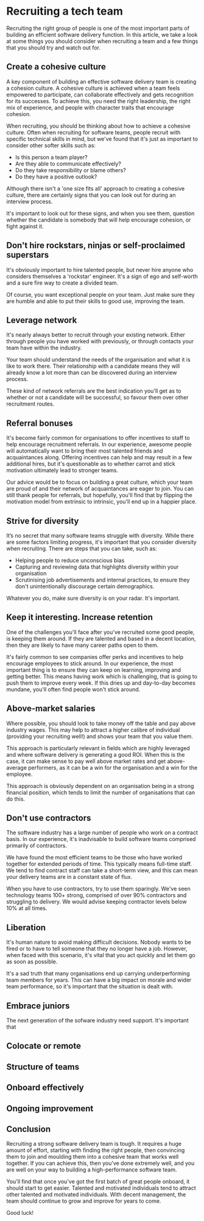 # Recruiting a tech team

Recruiting the right group of people is one of the most important parts of building an efficient software delivery function. In this article, we take a look at some things you should consider when recruiting a team and a few things that you should try and watch out for.

## Create a cohesive culture
A key component of building an effective software delivery team is creating a cohesion culture. A cohesive culture is achieved when a team feels empowered to participate, can collaborate effectively and gets recognition for its successes. To achieve this, you need the right leadership, the right mix of experience, and people with character traits that encourage cohesion.

When recruiting, you should be thinking about how to achieve a cohesive culture. Often when recruiting for software teams, people recruit with specific technical skills in mind, but we've found that it's just as important to consider other softer skills such as:

 * Is this person a team player?
 * Are they able to communicate effectively?
 * Do they take responsibility or blame others?
 * Do they have a positive outlook?

Although there isn't a 'one size fits all' approach to creating a cohesive culture, there are certainly signs that you can look out for during an interview process.

It's important to look out for these signs, and when you see them, question whether the candidate is somebody that will help encourage cohesion, or fight against it.

## Don't hire rockstars, ninjas or self-proclaimed superstars
It's obviously important to hire talented people, but never hire anyone who considers themselves a 'rockstar' engineer. It's a sign of ego and self-worth and a sure fire way to create a divided team.

Of course, you want exceptional people on your team. Just make sure they are humble and able to put their skills to good use, improving the team.

## Leverage network
It's nearly always better to recruit through your existing network. Either through people you have worked with previously, or through contacts your team have within the industry.

Your team should understand the needs of the organisation and what it is like to work there. Their relationship with a candidate means they will already know a lot more than can be discovered during an interview process.

These kind of network referrals are the best indication you'll get as to whether or not a candidate will be successful, so favour them over other recruitment routes.

## Referral bonuses
It's become fairly common for organisations to offer incentives to staff to help encourage recruitment referrals. In our experience, awesome people will automatically want to bring their most talented friends and acquaintances along. Offering incentives can help and may result in a few additional hires, but it's questionable as to whether carrot and stick motivation ultimately lead to stronger teams.  

Our advice would be to focus on building a great culture, which your team are proud of and their network of acquaintances are eager to join. You can still thank people for referrals, but hopefully, you'll find that by flipping the motivation model from extrinsic to intrinsic, you'll end up in a happier place.

##  Strive for diversity
It’s no secret that many software teams struggle with diversity. While there are some factors limiting progress, it's important that you consider diversity when recruiting. There are steps that you can take, such as:

* Helping people to reduce unconscious bias
* Capturing and reviewing data that highlights diversity within your organisation
* Scrutinising job advertisements and internal practices, to ensure they don't unintentionally discourage certain demographics.

Whatever you do, make sure diversity is on your radar. It's important.

## Keep it interesting. Increase retention
One of the challenges you'll face after you've recruited some good people, is keeping them around. If they are talented and based in a decent location, then they are likely to have many career paths open to them.

It's fairly common to see companies offer perks and incentives to help encourage employees to stick around. In our experience, the most important thing is to ensure they can keep on learning, improving and getting better. This means having work which is challenging, that is going to push them to improve every week. If this dries up and day-to-day becomes mundane, you'll often find people won't stick around.

## Above-market salaries
Where possible, you should look to take money off the table and pay above industry wages. This may help to attract a higher calibre of individual (providing your recruiting well!) and shows your team that you value them.

This approach is particularly relevant in fields which are highly leveraged and where software delivery is generating a good ROI. When this is the case, it can make sense to pay well above market rates and get above-average performers, as it can be a win for the organisation and a win for the employee.

This approach is obviously dependent on an organisation being in a strong financial position, which tends to limit the number of organisations that can do this.

## Don't use contractors
The software industry has a large number of people who work on a contract basis. In our experience, it's inadvisable to build software teams comprised primarily of contractors.

We have found the most efficient teams to be those who have worked together for extended periods of time. This typically means full-time staff. We tend to find contract staff can take a short-term view, and this can mean your delivery teams are in a constant state of flux.

When you have to use contractors, try to use them sparingly. We've seen technology teams 100+ strong, comprised of over 90% contractors and struggling to delivery. We would advise keeping contractor levels below 10% at all times.

## Liberation
It's human nature to avoid making difficult decisions. Nobody wants to be fired or to have to tell someone that they no longer have a job. However, when faced with this scenario, it's vital that you act quickly and let them go as soon as possible.

It's a sad truth that many organisations end up carrying underperforming team members for years. This can have a big impact on morale and wider team performance, so it's important that the situation is dealt with.

## Embrace juniors
The next generation of the sofware industry need support. It's important that

## Colocate or remote

## Structure of teams

## Onboard effectively

## Ongoing improvement

## Conclusion
Recruiting a strong software delivery team is tough. It requires a huge amount of effort, starting with finding the right people, then convincing them to join and moulding them into a cohesive team that works well together. If you can achieve this, then you've done extremely well, and you are well on your way to building a high-performance software team.

You'll find that once you've got the first batch of great people onboard, it should start to get easier. Talented and motivated individuals tend to attract other talented and motivated individuals. With decent management, the team should continue to grow and improve for years to come.

Good luck! 
